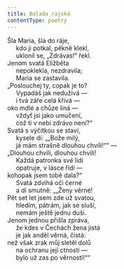```yaml
---
title: Balada rajská
contentType: poetry
---
```


<section>

Šla Maria, šla do ráje,  
     kdo ji potkal, pěkně klekl,  
     uklonil se, „Zdrávas!“ řekl.  
Jenom svatá Eližběta  
     nepoklekla, nezdravila;  
     Maria se zastavila.  
„Poslouchej ty, copak je to?  
     Vypadáš jak neduživá —  
     i tvá záře celá křivá —  
oko mdlé a chůze líná —  
     vždyť jsi jako umučení,  
     což ti v nebi zdrávo není?“  
Svatá s výčitkou se staví,  
     kysele dí: „„Bože milý,  
     já mám strašně dlouhou chvíli!““ —  
„Dlouhou chvíli, dlouhou chvíli!  
     Každá patronka své lidi  
     opatruje, v lásce řídí —  
kohopak jsem tobě dala?“  
     Svatá zdvihá oči černé  
     a dí smutně: „„Ženy věrné!  
Pět set let jsem zde už svatou,  
     hledím, pátrám, jak se sluší,  
     nemám ještě jednu duši.  
Jenom jednou přišla zpráva,  
     že kdes v Čechách žena jistá  
     je jak anděl věrná, čistá:  
než však zrak můj sletěl dolů  
     na ochranu její ctnosti —  
     bylo už zas po věrnosti!““

</section>
